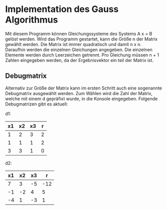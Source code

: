 # Implementation des Gauss Algorithmus
Mit diesem Programm können Gleichungssysteme des Systems A x = B gelöst werden.
Wird das Programm gestartet, kann die Größe n der Matrix gewählt werden. Die Matrix
ist immer quadratisch und damit n x n.
Daraufhin werden die einzelnen Gleichungen angegeben. Die einzelnen Elemente werden
durch Leerzeichen getrennt. Pro Gleichung müssen n + 1 Zahlen eingegeben werden, da
der Ergebnisvektor ein teil der Matrix ist.

## Debugmatrix
Alternativ zur Größe der Matrix kann im ersten Schritt auch eine sogenannte Debugmatrix
ausgewählt werden. Zum Wählen wird die Zahl der Matrix, welche mit einem d gepräfixt wurde,
in die Konsole eingegeben. Folgende Debugmatrizen gibt es aktuell:

d1:

| x1 | x2 | x3 | r |
|----|----|----|---|
| 1  | 2  | 3  | 2 |
| 1  | 1  | 1  | 2 |
| 3  | 3  | 1  | 0 |

d2:

| x1 | x2 | x3 | r   |
|----|----|----|-----|
| 7  | 3  | -5 | -12 |
| -1 | -2 | 4  | 5   |
| -4 | 1  | -3 | 1   |